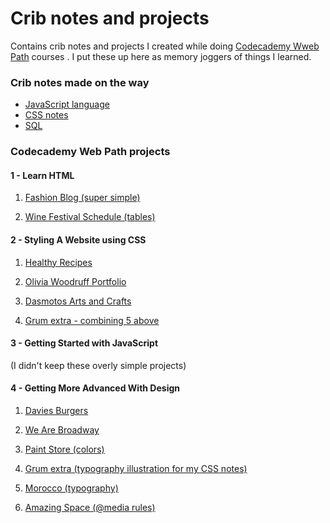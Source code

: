 Crib notes and projects
============================================================

Contains crib notes and projects I created while doing [Codecademy Wweb Path](https://www.codecademy.com/learn/paths/web-development) courses . I put these up here as memory joggers of things I learned.

### Crib notes made on the way
- [JavaScript language](docs/JavaScript_crib_notes.md)
- [CSS notes](docs/css_notes/css_grum_notes.md)
- [SQL](docs/sql.md)

### Codecademy Web Path projects
#### 1 - Learn HTML

1. [Fashion Blog (super simple)](https://grumbit.github.io/webPathProjects/1_Learn_HTML/1_Fashion_Blog/index.html)

2. [Wine Festival Schedule (tables)](https://grumbit.github.io/webPathProjects/1_Learn_HTML/2_Wine_Festival_Schedule_(tables)/index.html)

#### 2 - Styling A Website using CSS

1. [Healthy Recipes](https://grumbit.github.io/webPathProjects/2_Styling_A_Website_Using_CSS/1_Healthy_Recipes_(lists)/index.html)

1. [Olivia Woodruff Portfolio](https://grumbit.github.io/webPathProjects/2_Styling_A_Website_Using_CSS/2_Olivia_Woodruff_Portfolio/index.html)

1. [Dasmotos Arts and Crafts](https://grumbit.github.io/webPathProjects/2_Styling_A_Website_Using_CSS/3_Dasmotos_Arts_and_Crafts/index.html)

1. [Grum extra - combining 5 above](https://grumbit.github.io/webPathProjects/2_Styling_A_Website_Using_CSS/Grum_combined/index.html)

#### 3 - Getting Started with JavaScript
 (I didn't keep these overly simple projects)

#### 4 - Getting More Advanced With Design

1. [Davies Burgers](https://grumbit.github.io/webPathProjects/4_Getting_More_Advanced_With_Design/1_Davies_Burgers_(box_model_basics)/index.html)

1. [We Are Broadway](https://grumbit.github.io/webPathProjects/4_Getting_More_Advanced_With_Design/2_We_Are_Broadway_(display_and_position)/index.html)

2. [Paint Store (colors)](https://grumbit.github.io/webPathProjects/4_Getting_More_Advanced_With_Design/3_Paint_Store_(colors)/index.html)

1. [Grum extra (typography illustration for my CSS notes)](https://grumbit.github.io/webPathProjects/4_Getting_More_Advanced_With_Design/Grum_extra-Typography/index.html)

1. [Morocco (typography)](https://grumbit.github.io/webPathProjects/4_Getting_More_Advanced_With_Design/4_Morocco(typography)/index.html)

1. [Amazing Space (@media rules)](https://grumbit.github.io/webPathProjects/4_Getting_More_Advanced_With_Design/5_Lesson_2_Amazing_Space_(media_rules)/index.html)


<!-- 

##### Blank entry for next projects;
1. [](https://grumbit.github.io/webPathProjects//index.html)
 -->

